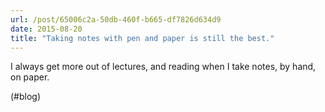 ```yaml
---
url: /post/65006c2a-50db-460f-b665-df7826d634d9
date: 2015-08-20
title: "Taking notes with pen and paper is still the best."
---
```


I always get more out of lectures, and reading when I take notes, by hand, on paper.



(#blog)